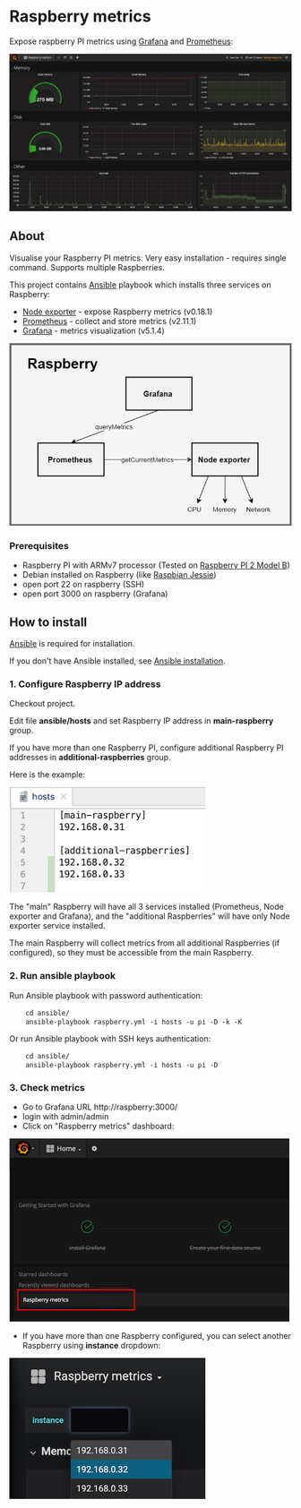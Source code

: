 Raspberry metrics
=================

Expose raspberry PI metrics using [Grafana](https://grafana.com/) and [Prometheus](https://prometheus.io/):

![Example](./preview/Screen_Shot.jpg)

## About ##

Visualise your Raspberry PI metrics. Very easy installation - requires single command. Supports multiple Raspberries.

This project contains [Ansible](https://www.ansible.com/) playbook which installs three services on Raspberry:

* [Node exporter](https://github.com/prometheus/node_exporter) - expose Raspberry metrics (v0.18.1)
* [Prometheus](https://prometheus.io/) - collect and store metrics (v2.11.1)
* [Grafana](https://grafana.com/) - metrics visualization (v5.1.4)

![Scheme](./preview/scheme.jpg)

### Prerequisites ###

* Raspberry PI with ARMv7 processor (Tested on [Raspberry PI 2 Model B](https://www.raspberrypi.org/products/raspberry-pi-2-model-b/))
* Debian installed on Raspberry (like [Raspbian Jessie](https://www.raspberrypi.org/downloads/raspbian/))
* open port 22 on raspberry (SSH)
* open port 3000 on raspberry (Grafana)

## How to install ##

[Ansible](https://www.ansible.com/) is required for installation.

If you don't have Ansible installed, see [Ansible installation](http://docs.ansible.com/ansible/intro_installation.html).

### 1. Configure Raspberry IP address ###

Checkout project.

Edit file **ansible/hosts** and set Raspberry IP address in **main-raspberry** group. 

If you have more than one Raspberry PI, configure additional Raspberry PI addresses in **additional-raspberries** group.

Here is the example:

![IP_config](./preview/raspberry_IP_config.jpg)

The "main" Raspberry will have all 3 services installed (Prometheus, Node exporter and Grafana), 
and the "additional Raspberries" will have only Node exporter service installed. 

The main Raspberry will collect metrics from all additional Raspberries (if configured), so they must be accessible from the main Raspberry.

### 2. Run ansible playbook ###

Run Ansible playbook with password authentication:
```
    cd ansible/
    ansible-playbook raspberry.yml -i hosts -u pi -D -k -K
```

Or run Ansible playbook with SSH keys authentication:

```
    cd ansible/
    ansible-playbook raspberry.yml -i hosts -u pi -D
```

### 3. Check metrics ###

* Go to Grafana URL http://raspberry:3000/
* login with admin/admin
* Click on "Raspberry metrics" dashboard:

![Dashboard](./preview/dashboard.png)

* If you have more than one Raspberry configured, you can select another Raspberry using **instance** dropdown: 

![Instance](./preview/instance.jpg)
